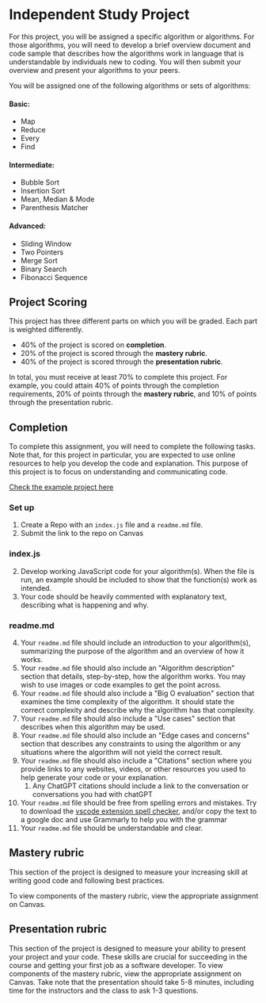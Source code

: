 # Independent Study Project

For this project, you will be assigned a specific algorithm or algorithms. For those algorithms, you will need to develop a brief overview document and code sample that describes how the algorithms work in language that is understandable by individuals new to coding. You will then submit your overview and present your algorithms to your peers.

You will be assigned one of the following algorithms or sets of algorithms:

#### Basic:

- Map
- Reduce
- Every
- Find

#### Intermediate:

- Bubble Sort
- Insertion Sort
- Mean, Median & Mode
- Parenthesis Matcher

#### Advanced:

- Sliding Window
- Two Pointers
- Merge Sort
- Binary Search
- Fibonacci Sequence

## Project Scoring

This project has three different parts on which you will be graded. Each part is weighted differently.

- 40% of the project is scored on **completion**.
- 20% of the project is scored through the **mastery rubric**.
- 40% of the project is scored through the **presentation rubric**.

In total, you must receive at least 70% to complete this project. For example, you could attain 40% of points through the completion requirements, 20% of points through the **mastery rubric**, and 10% of points through the presentation rubric.

## Completion

To complete this assignment, you will need to complete the following tasks. Note that, for this project in particular, you are expected to use online resources to help you develop the code and explanation. This purpose of this project is to focus on understanding and communicating code.

[Check the example project here](https://github.com/10-6-pursuit/independent-study-project-example)

### Set up

1. Create a Repo with an `index.js` file and a `readme.md` file.
1. Submit the link to the repo on Canvas

### index.js

2. Develop working JavaScript code for your algorithm(s). When the file is run, an example should be included to show that the function(s) work as intended.
1. Your code should be heavily commented with explanatory text, describing what is happening and why.

### readme.md

4. Your `readme.md` file should include an introduction to your algorithm(s), summarizing the purpose of the algorithm and an overview of how it works.
1. Your `readme.md` file should also include an "Algorithm description" section that details, step-by-step, how the algorithm works. You may wish to use images or code examples to get the point across.
1. Your `readme.md` file should also include a "Big O evaluation" section that examines the time complexity of the algorithm. It should state the correct complexity and describe why the algorithm has that complexity.
1. Your `readme.md` file should also include a "Use cases" section that describes when this algorithm may be used.
1. Your `readme.md` file should also include an "Edge cases and concerns" section that describes any constraints to using the algorithm or any situations where the algorithm will not yield the correct result.
1. Your `readme.md` file should also include a "Citations" section where you provide links to any websites, videos, or other resources you used to help generate your code or your explanation.
   1. Any ChatGPT citations should include a link to the conversation or conversations you had with chatGPT
1. Your `readme.md` file should be free from spelling errors and mistakes. Try to download the [vscode extension spell checker](https://marketplace.visualstudio.com/items?itemName=streetsidesoftware.code-spell-checker), and/or copy the text to a google doc and use Grammarly to help you with the grammar
1. Your `readme.md` file should be understandable and clear.

## Mastery rubric

This section of the project is designed to measure your increasing skill at writing good code and following best practices.

To view components of the mastery rubric, view the appropriate assignment on Canvas.

## Presentation rubric

This section of the project is designed to measure your ability to present your project and your code. These skills are crucial for succeeding in the course and getting your first job as a software developer. To view components of the mastery rubric, view the appropriate assignment on Canvas. Take note that the presentation should take 5-8 minutes, including time for the instructors and the class to ask 1-3 questions.
